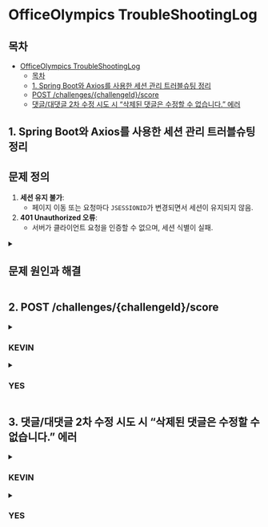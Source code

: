 # OfficeOlympics TroubleShootingLog

## 목차
- [OfficeOlympics TroubleShootingLog](#officeolympics-troubleshootinglog)
  - [목차](#목차)
  - [1. Spring Boot와 Axios를 사용한 세션 관리 트러블슈팅 정리](#1-spring-boot와-axios를-사용한-세션-관리-트러블슈팅-정리)
  - [POST /challenges/{challengeId}/score](#2-post-challengeschallengeidscore)
  - [댓글/대댓글 2차 수정 시도 시 “삭제된 댓글은 수정할 수 없습니다.” 에러](#3-댓글대댓글-2차-수정-시도-시-삭제된-댓글은-수정할-수-없습니다-에러)
 
## 1. Spring Boot와 Axios를 사용한 세션 관리 트러블슈팅 정리

## **문제 정의**

1. **세션 유지 불가**:
    - 페이지 이동 또는 요청마다 `JSESSIONID`가 변경되면서 세션이 유지되지 않음.
2. **401 Unauthorized 오류**:
    - 서버가 클라이언트 요청을 인증할 수 없으며, 세션 식별이 실패.

<details>
<summary><h2>문제 원인과 해결</h2></summary>
<div markdown="1">

## 1. 문제 원인

이번 프로젝트는 **세션 기반 인증**을 사용하여, 브라우저의 CORS 정책이 더 엄격하게 적용됨.

### 2. 해결

#### ~~1) 프론트엔드에서 `withCredentials` 누락~~
#### 프론트에서는 설정을 해두었음
- **원인**:
Axios 요청에서 `withCredentials: true`가 누락되면 브라우저가 쿠키(`JSESSIONID`)를 요청에 포함하지 않음.
- **해결**:
Axios 기본 설정에서 `withCredentials: true`를 추가하여 모든 요청에 쿠키를 포함하도록 설정.

---

#### **2. 서버의 CORS 설정 문제**

- **원인**:
    - 서버의 CORS 설정이 클라이언트 도메인에서 온 요청을 허용하지 않거나, `allowCredentials: true` 설정이 없을 경우 쿠키가 전송되지 않음.
    - `allowedOrigins`가 `*` 로 설정되면 `withCredentials`와 함께 사용할 수 없음.
- **해결**:
CORS 설정에서 `allowCredentials(true)`와 클라이언트 도메인(`http://localhost:5173`)을 명시적으로 설정.

```java
@Override
public void addCorsMappings(CorsRegistry registry) {
    registry.addMapping("/**")
        .allowedOrigins("http://localhost:5173") // 정확한 클라이언트 도메인
        .allowedMethods("GET", "POST", "PUT", "DELETE", "OPTIONS")
        .allowCredentials(true) // 쿠키 허용
        .allowedHeaders("*") // 모든 헤더 허용
        .maxAge(3600); // Preflight 요청 캐싱
}
```

---

#### **3. `ServletContextInitializer`를 사용한 세션 설정**

- **`ServletContextInitializer`의 역할**:
    - 세션 쿠키의 기본 속성(HTTP 전용, Secure 등)을 설정하는 역할을 수행.
    - `HttpOnly`, `Secure`, `Path` 등 세션 쿠키 속성을 간단히 설정할 수 있음.
- **Spring Boot에서 사용 방법**:
`ServletContextInitializer`는 설정 클래스에 Bean으로 등록해야 합니다. Spring Boot가 시작될 때 초기화 코드를 실행하여 쿠키 속성을 설정합니다.

```java
import org.springframework.boot.web.servlet.ServletContextInitializer;
import org.springframework.context.annotation.Bean;
import org.springframework.context.annotation.Configuration;

@Configuration
public class SessionConfig {

    @Bean
    public ServletContextInitializer servletContextInitializer() {
        return servletContext -> {
            servletContext.getSessionCookieConfig().setHttpOnly(true); // HTTP 전용
            servletContext.getSessionCookieConfig().setSecure(false); // HTTPS 환경이 아니라면 false
        };
    }
}
```

#### **ServletContextInitializer로 설정 가능한 세션 속성**

1. **`setHttpOnly(true)`**:
    - JavaScript에서 쿠키에 접근하지 못하도록 설정하여 보안을 강화.
    - XSS(크로스 사이트 스크립팅) 공격 방지에 유용.
2. **`setSecure(false)`**:
    - HTTPS에서만 쿠키를 전송하도록 설정.
    - 로컬 개발 환경에서는 `false`로 설정.
3. **`setPath("/")`**:
    - 쿠키가 애플리케이션 전역 경로에서 유효하도록 설정.

---

#### **4. 브라우저 요청 검증**

- **문제**:
세션이 유지되지 않는 이유 중 하나는 브라우저가 쿠키를 요청에 포함하지 않는 경우입니다.
- **해결**:
**개발자 도구 > Network 탭**에서 요청 헤더와 응답 헤더를 확인:
    1. 요청에 `Cookie: JSESSIONID=...`가 포함되어야 함.
    2. 응답에 `Set-Cookie` 헤더가 포함되어야 함.

#### **예시 (정상 상태)**:

- **Request Headers**:
    
    ```
    Cookie: JSESSIONID=abcd1234efgh5678
    ```
    
- **Response Headers**:
    
    ```
    Set-Cookie: JSESSIONID=abcd1234efgh5678; Path=/; HttpOnly
    ```
    

---

#### **5. 추가 디버깅**

- 세션이 무효화되거나 쿠키가 새로 설정되는 원인을 파악하기 위해 로그를 추가합니다:

```java
System.out.println("Session ID: " + request.getSession().getId());
```

---

#### **최종 점검 사항**

1. **프론트엔드 Axios 설정**:
    - `withCredentials: true`가 모든 요청에 포함되도록 설정.
2. **서버 CORS 설정**:
    - `allowCredentials(true)`와 정확한 `allowedOrigins` 설정.
3. **ServletContextInitializer로 세션 속성 설정**:
    - `HttpOnly`, `Secure`, `Path` 등 속성을 정확히 설정.
4. **브라우저 쿠키 확인**:
    - 요청에 쿠키가 포함되고 응답에서 쿠키가 제대로 설정되는지 확인.
</div>
</details>

## 2. POST /challenges/{challengeId}/score

<details>
<summary><h3>KEVIN</h3></summary>
<div markdown="1">
	
### 문제 정의

 - TalendAPI 사용 시 아무 문제 없는 POST 요청이 프론트엔드에서 요청하면 500 서버 에러가 뜸
 - 요청 body
    
    ```json
    {
    "playerNames" : ["플레이어1", "플레이어2", "플레이어3"],
    "scores" : [10, 15, 20]
    }
    ```
    
 - 에러코드
    
    ```bash
    POST http://localhost:8080/challenges/1/score 500 (Internal Server Error)
    
    {timestamp: '2024-11-20T09:00:55.674+00:00', status: 500, error: 'Internal Server Error', trace: 'java.lang.IndexOutOfBoundsException: Index 3 out o…java.base/java.lang.Thread.run(Thread.java:840)\r\n', message: 'Index 3 out of bounds for length 3', …}
    error
    : 
    "Internal Server Error"
    message
    : 
    "Index 3 out of bounds for length 3"
    
    "java.lang.IndexOutOfBoundsException: Index 3 out of bounds for length 3
    	... 중략 ... 
    	**at com.olympics.mvc.model.service.ChallengeScoreServiceImpl.upsertScores(ChallengeScoreServiceImpl.java:51)**
    ```
    
 - 의문점…
    - 나는 플레이어 3명의 3개의 데이터를 보냈는데 왜 서버 쪽에서 Index 3 out of bounds for length 3 IndexOutOfBoundsException 에러가 뜨지?
    - 갑자기 플레이어가 늘어날 일이 없는데…
    - 플레이어 명이 겹친다면 nameToId가 문제 일으킬 수 도 있으나? 현재 우리 db에서는 플레이어 명이 겹치는 것도 없고…  참…. 모르겠단 말이다….

     ☞ 서로 다른 유저가 동일한 player의 이름을 지정했을 경우 에러 발생 / ScoreData에 for문을 돌릴 index 지정 범위를 `score.getPlayerId().size()`를 `score.getScores().size()`로 변경함 (24.11.26)

    ```java
	// 챌린지 결과 기록 (수정 전 코드)
	@Transactional
	@Override
	public boolean upsertScores(Score score) {
		// 이름을 ID로 변환
	    List<Integer> ids = challengeDao.nameToId(score.getPlayerNames());
	    score.setPlayerId(ids);

	    // 변환된 데이터를 insert에 사용 가능한 형태로 준비
	    List<Map<String, Object>> scoreData = new ArrayList<>();
	    for (int i = 0; i < score.getPlayerId().size(); i++) {
	        Map<String, Object> map = new HashMap<>();
	        map.put("challengeId", score.getChallengeId());
	        map.put("playerId", score.getPlayerId().get(i));
	        map.put("score", score.getScores().get(i));
	        scoreData.add(map);
	        System.out.println(scoreData.get(i));
	    }
	    
	    // challenge_id와 player_id에 대응하는 score_id가 있는지 확인
	    int isExist = challengeDao.findScoreId(scoreData);
	    
	    // 있으면 update, 없으면 insert 진행
	    if(isExist > 0) {
	    	int isUpdated = challengeDao.updateScore(scoreData);
	    	return isUpdated == 1;
	    } else {
	    	int isInserted = challengeDao.insertScore(scoreData);
	    	return isInserted == 1;
	    }
	}
    ```
</div>
</details>

<details>
<summary><h3>YES</h3></summary>
<div markdown="1">

### 문제 정의
- 챌린지 스코어 에러 확인사항
    1. 하얀배경으로 찍힌 콘솔 로그를 보면 전송은 잘 되었는데 `/challenges/{challengeId}/score` → `/challenges/{challengeId}/rank` 로 넘어가는것은 아직 구현이되지 않아 `/challenges/{challengeId}` 와 `/challenges/{challengeId}/comments` 두 API를 불러오는 화면으로 되돌아감 (당연하며, DB에는 점수가 잘 들어감)
    2. 근데 아래 에러 발생 살펴보니 현재 선택되어있는 곳 바로 윗 줄에 에러 발생 위치가 나옴 
        (url:”`/challenges/{challengeId}/comments`")
    3. comments DB 스키마가 바뀌었고 그에 따라 SQL문이 작성되어있는데 프로그램을 실행한 컴퓨터에서는 해당 DB 업데이트 사항이 반영되지 않아 없는 column을 계속 찾으니 500로그가 찍힌 것으로 판단 됨
- 결론 : **스키마, 데이터 업데이트하면 해결됩니다.**
![개발자 도구로 확인한 사항](./img/post%20(1).png)
![SpringBoot Log](./img/post%20(2).png)

- 스키마, 데이터 적용 이후
![에러 없이 데이터 잘 추출 함](./img/post%20(3).png)
![console](./img/post%20(4).png)
![댓글 3개인 것은 잘 표현 됨](./img/post%20(5).png)
![수정된 더미 데이터 적용 후 점수 입력까지 확인 완료](./img/post%20(6).png)

</div>
</details>

## 3. 댓글/대댓글 2차 수정 시도 시 “삭제된 댓글은 수정할 수 없습니다.” 에러

<details>
<summary><h3>KEVIN</h3></summary>
<div markdown="1">

# **현재 상황 및 개선 제안**

#### **버그 현상:**

- 답글 & 댓글 작성 (정상)
- 답글 & 댓글 첫 번째 수정 (정상)
- **답글 & 댓글 두 번째 수정 시도 시 "삭제된 댓글은 수정할 수 없습니다." 메시지 출력**

#### **버그 원인:**

```sql
<select id="checkDeleted" parameterType="map" resultType="int">
	SELECT COUNT(*) FROM comments
	**WHERE update_date IS NOT NULL**
	AND comment_id = #{commentId}
	AND user_id = #{userId};
</select>
```

- 현재 checkDeleted 메서드는 **update_date가 NULL이 아닌 모든 댓글을 삭제된 댓글로 간주**
- 금요일에 삭제 확인 로직에 대해서 함께 토의할 때 2차 수정을 할 수도 있다는 사실을 인지 못함. 이 부분을 내가 놓쳤다. ㅠ
    - 이로 인해 댓글/대댓글을 **1차 수정하면 update_date가 갱신**되어, 이후 **2차 수정이 불가능한 상황**이 발생.

#### 개선 제안:

1. **제안: is_deleted 컬럼 추가(?)**
    - 아래는 claude-3.5 sonnet의 제안임. 도움이 되길 ㅠ
    
    ---
    
    #### 댓글 수정 기능 개선 제안
    
    **1. 현재 문제점**
    
    1. `checkDeleted` 메서드가 `update_date` 존재 여부로 삭제 상태를 판단
    2. 댓글 수정 시 `update_date`가 갱신되어 재수정이 불가능한 상황 발생
    3. 실제 삭제된 댓글과 수정된 댓글을 구분할 수 없음
    
    **2. 개선 방안**
    
    - **2.1 데이터베이스 스키마 변경**
        
        ```sql
        ALTER TABLE comments ADD COLUMN is_deleted BOOLEAN DEFAULT FALSE;
        ```
        
    - **2.2 수정이 필요한 파일 및 코드**
        1. **CommentsMapper.xml의 checkDeleted 쿼리 수정**
            
            ```sql
            	<select id="checkDeleted" parameterType="map" resultType="int">
            		SELECT COUNT(*) FROM comments
            		WHERE update_date IS NOT NULL
            		AND comment_id = #{commentId}
            		AND user_id = #{userId};
            	</select>
            ```
            
            - **새로운 쿼리:**
                
                ```sql
                <select id="checkDeleted" parameterType="map" resultType="int">
                    SELECT COUNT(*) FROM comments
                    **WHERE is_deleted = TRUE**
                    AND comment_id = #{commentId}
                    AND user_id = #{userId};
                </select>
                ```
                
        2. **CommentsServiceImpl.java의 deleteCommentOrReply:85-91 메소드 수정**
            
            ```java
                        if (replyCount > 0) {
            
                        	Map<String, Object> params = new HashMap<>();
                        	params.put("commentId", commentId);
                        	params.put("commentText", "삭제된 메시지입니다");
                        	commentsDao.updateCommentText(params);
                        } else {
            ```
            
            - 새로운 코드:
                
                ```java
                Map<String, Object> params = new HashMap<>();
                params.put("commentId", commentId);
                params.put("commentText", "삭제된 메시지입니다");
                params.put("isDeleted", true);
                commentsDao.updateCommentText(params);
                ```
                
        3. **CommentsMapper.xml의 updateCommentText 쿼리 수정**
            
            ```sql
                <update id="updateCommentText" parameterType="Comments">
            		UPDATE comments
            		SET comment_text = #{commentText}, 
            				update_Date = NOW()
            		WHERE comment_id = #{commentId}
                </update>
            ```
            
            - 새로운 쿼리:
                
                ```sql
                <update id="updateCommentText" parameterType="map">
                    UPDATE comments
                    SET comment_text = #{commentText},
                        update_date = NOW(),
                        **is_deleted = #{isDeleted}**
                    WHERE comment_id = #{commentId}
                </update>
                ```
                
    
    **3. 기대 효과**
    
    1. 댓글 수정 기능의 정상 작동
    2. 삭제된 댓글과 수정된 댓글의 명확한 구분
    3. 데이터 관리의 정확성 향상
    4. 사용자 경험 개선
    
    **4. 구현 순서**
    
    1. DB 스키마 변경 (is_deleted 컬럼 추가)
    2. CommentsMapper.xml 수정
    3. CommentsServiceImpl.java 수정

</div>
</details>

<details>
<summary><h3>YES</h3></summary>
<div markdown="1">

#### 수정완료

1. 금요일 오후에 말한대로 is_deleted 컬럼 추가
   	- 기존 로직의 경우, 다 회 수정을 고려하지 않고 update_date의 null을 기준으로 판단하도록 한 것이 문제가 됨.
   	- 이에 is_deleted 컬럼을 flag로 설정하여 soft 삭제된 댓글인지에 대한 판단을 내릴 수 있도록 수정함.
3. 아래는 FE쪽 수정 필요 사항 발견   
    a. DML로 밀어넣은 댓글 중 대댓글들은 삭제 불가 (토글이 안생김)   
    b. **댓글 수정 시 수정된 시간으로 업데이트 안됨 + 시간 불일치 이슈 (차라리 서버에서 시간을 끌어오는건?)**
    
    ![image.png](./img/reply.png)

    <details>
	<summary><h4>원인 및 해결 방법 (KEVIN)</h4></summary>
	<div markdown="1">    

     - 서버에서 오는 날짜 데이터에 T 와 +00:00 가 포함되어 있어서 (2024-11-24T20:24:14.000+00:00) JavaScript가 이를 UTC 시간으로 해석
        - Comments.vue의 formatDate 함수를 다음과 같이 수정하면 됨
            
            ```jsx
            const formatDate = (date) => {
              if (!date) return '';
              
              // UTC 표시(+00:00)와 'T'를 제거하고 공백으로 대체
              const localDate = date.replace('T', ' ').replace(/\.[0-9]{3}\+00:00/, '');
              
              return localDate.replace(/([0-9]{4})-([0-9]{2})-([0-9]{2}) ([0-9]{2}):([0-9]{2}):[0-9]{2}/, 
                (match, year, month, day, hour, minute) => {
                  return `${year}년 ${month}월 ${day}일 ${hour}:${minute}`;
                });
            };
            ```
            
     - 이 수정은 다음 코드 블록을 대체합니다:
            
            ```jsx
            const formatDate = (date) => {
              if (!date) return '';
              console.log('date', date);
              return new Date(date).toLocaleDateString('ko-KR', {
                year: 'numeric',
                month: 'long',
                day: 'numeric',
                hour: '2-digit',
                minute: '2-digit',
                hour12: false
              });
            };
            ```
            
     - 이렇게 수정하면:
            - 2024-11-24T20:24:14.000+00:00 → 2024년 11월 24일 20:24 로 변환됨.
            - JavaScript의 Date 객체를 사용하지 않고 직접 문자열을 파싱하므로 시간대 변환 문제가 발생하지 않음
            - 서버에서 받은 시간이 그대로 표시됨
        </div>
	</details>
</div>
</details>
